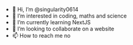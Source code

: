 - 👋 Hi, I’m @singularity0614
- 👀 I’m interested in coding, maths and science
- 🌱 I’m currently learning NextJS
- 💞️ I’m looking to collaborate on a website
- 📫 How to reach me no

<!---
singularity0614/singularity0614 is a ✨ special ✨ repository because its `README.md` (this file) appears on your GitHub profile.
You can click the Preview link to take a look at your changes.
--->
